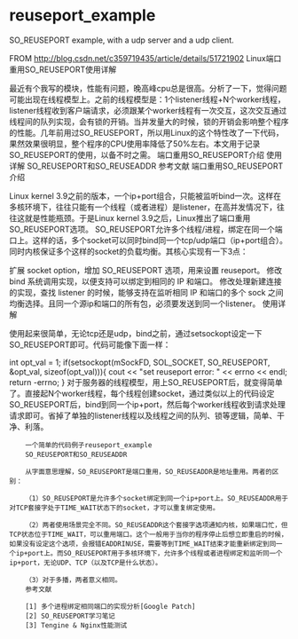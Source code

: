 # reuseport_example
SO_REUSEPORT example, with a udp server and a udp client.

FROM http://blog.csdn.net/c359719435/article/details/51721902
Linux端口重用SO_REUSEPORT使用详解

最近有个我写的模块，性能有问题，晚高峰cpu总是很高。分析了一下，觉得问题可能出现在线程模型上。之前的线程模型是：1个listener线程+N个worker线程，listener线程收到客户端请求，必须跟某个worker线程有一次交互，这次交互通过线程间的队列实现，会有锁的开销。当并发量大的时候，锁的开销会影响整个程序的性能。几年前用过SO_REUSEPORT，所以用Linux的这个特性改了一下代码，果然效果很明显，整个程序的CPU使用率降低了50%左右。本文用于记录SO_REUSEPORT的使用，以备不时之需。
端口重用SO_REUSEPORT介绍
使用详解
SO_REUSEPORT和SO_REUSEADDR
参考文献
端口重用SO_REUSEPORT介绍

Linux kernel 3.9之前的版本，一个ip+port组合，只能被监听bind一次。这样在多核环境下，往往只能有一个线程（或者进程）是listener，在高并发情况下，往往这就是性能瓶颈。于是Linux kernel 3.9之后，Linux推出了端口重用SO_REUSEPORT选项。 
SO_REUSEPORT允许多个线程/进程，绑定在同一个端口上。这样的话，多个socket可以同时bind同一个tcp/udp端口（ip+port组合）。同时内核保证多个这样的socket的负载均衡。其核心实现有一下3点：

扩展 socket option，增加 SO_REUSEPORT 选项，用来设置 reuseport。
修改 bind 系统调用实现，以便支持可以绑定到相同的 IP 和端口。
修改处理新建连接的实现，查找 listener 的时候，能够支持在监听相同 IP 和端口的多个 sock 之间均衡选择。且同一个源ip和端口的所有包，必须要发送到同一个listener。
使用详解

使用起来很简单，无论tcp还是udp，bind之前，通过setsockopt设定一下SO_REUSEPORT即可。代码可能像下面一样：

int opt_val = 1;
if(setsockopt(mSockFD, SOL_SOCKET, SO_REUSEPORT, &opt_val, sizeof(opt_val))){
    cout << "set reuseport error:  " << errno << endl;
        return -errno;
        }
        对于服务器的线程模型，用上SO_REUSEPORT后，就变得简单了。直接起N个worker线程，每个线程创建socket，通过类似以上的代码设定SO_REUSEPORT后，bind到同一个ip+port，然后每个worker线程收到请求处理请求即可。省掉了单独的listener线程以及线程之间的队列、锁等逻辑，简单、干净、利落。

        一个简单的代码例子reuseport_example
        SO_REUSEPORT和SO_REUSEADDR

        从字面意思理解，SO_REUSEPORT是端口重用，SO_REUSEADDR是地址重用。两者的区别：

        （1）SO_REUSEPORT是允许多个socket绑定到同一个ip+port上。SO_REUSEADDR用于对TCP套接字处于TIME_WAIT状态下的socket，才可以重复绑定使用。

        （2）两者使用场景完全不同。SO_REUSEADDR这个套接字选项通知内核，如果端口忙，但TCP状态位于TIME_WAIT，可以重用端口。这个一般用于当你的程序停止后想立即重启的时候，如果没有设定这个选项，会报错EADDRINUSE，需要等到TIME_WAIT结束才能重新绑定到同一个ip+port上。而SO_REUSEPORT用于多核环境下，允许多个线程或者进程绑定和监听同一个ip+port，无论UDP、TCP（以及TCP是什么状态）。

        （3）对于多播，两者意义相同。
        参考文献

        [1] 多个进程绑定相同端口的实现分析[Google Patch] 
        [2] SO_REUSEPORT学习笔记 
        [3] Tengine & Nginx性能测试
